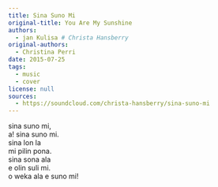 ```yaml
---
title: Sina Suno Mi
original-title: You Are My Sunshine
authors:
  - jan Kulisa # Christa Hansberry 
original-authors:
  - Christina Perri
date: 2015-07-25
tags:
  - music
  - cover
license: null
sources:
  - https://soundcloud.com/christa-hansberry/sina-suno-mi
---
```


<!-- My translation of "You Are My Sunshine" into Toki Pona. Recorded for demonstration purposes; I don't have glamorous recording equipment!

Some have asked for the lyrics; here they are for reference: -->

sina suno mi,  \
a! sina suno mi.  \
sina lon la  \
mi pilin pona.  \
sina sona ala  \
e olin suli mi.  \
o weka ala e suno mi!
